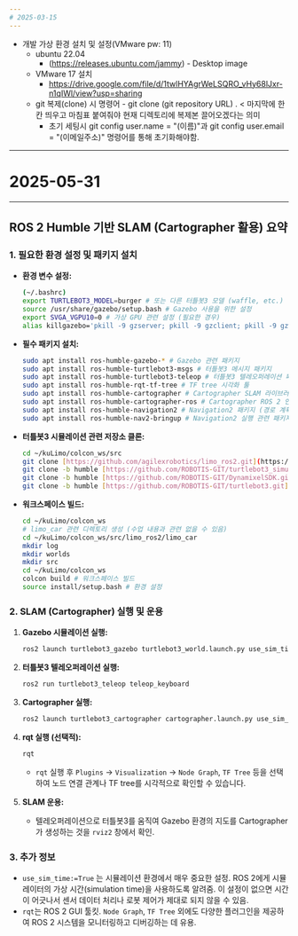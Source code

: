 ```yaml
---
# 2025-03-15
---
```

- 개발 가상 환경 설치 및 설정(VMware pw: 11)
  - ubuntu 22.04 
    - (https://releases.ubuntu.com/jammy) - Desktop image
  - VMware 17 설치
    - https://drive.google.com/file/d/1twlHYAgrWeLSQRO_vHy68lJxr-n1qIWl/view?usp=sharing
  - git 복제(clone) 시 명령어 - git clone (git repository URL) . < 마지막에 한칸 띄우고 마침표 붙여줘야 현재 디렉토리에 복제본 끌어오겠다는 의미
    - 초기 세팅시 git config user.name = "(이름)"과 git config user.email = "(이메일주소)" 명령어를 통해 초기화해야함.


---
# 2025-05-31
---
## ROS 2 Humble 기반 SLAM (Cartographer 활용) 요약

### 1. 필요한 환경 설정 및 패키지 설치

* **환경 변수 설정:**

    ```bash
    (~/.bashrc)
    export TURTLEBOT3_MODEL=burger # 또는 다른 터틀봇3 모델 (waffle, etc.)
    source /usr/share/gazebo/setup.bash # Gazebo 사용을 위한 설정
    export SVGA_VGPU10=0 # 가상 GPU 관련 설정 (필요한 경우)
    alias killgazebo='pkill -9 gzserver; pkill -9 gzclient; pkill -9 gzweb; pkill -9 gzbridge' # Gazebo 관련 프로세스 종료 alias
    ```

* **필수 패키지 설치:**

    ```bash
    sudo apt install ros-humble-gazebo-* # Gazebo 관련 패키지
    sudo apt install ros-humble-turtlebot3-msgs # 터틀봇3 메시지 패키지
    sudo apt install ros-humble-turtlebot3-teleop # 터틀봇3 텔레오퍼레이션 패키지
    sudo apt install ros-humble-rqt-tf-tree # TF tree 시각화 툴
    sudo apt install ros-humble-cartographer # Cartographer SLAM 라이브러리
    sudo apt install ros-humble-cartographer-ros # Cartographer ROS 2 인터페이스
    sudo apt install ros-humble-navigation2 # Navigation2 패키지 (경로 계획, 장애물 회피 등)
    sudo apt install ros-humble-nav2-bringup # Navigation2 실행 관련 패키지
    ```

* **터틀봇3 시뮬레이션 관련 저장소 클론:**

    ```bash
    cd ~/kuLimo/colcon_ws/src
    git clone [https://github.com/agilexrobotics/limo_ros2.git](https://github.com/agilexrobotics/limo_ros2.git) # LIMO 로봇 관련
    git clone -b humble [https://github.com/ROBOTIS-GIT/turtlebot3_simulations.git](https://github.com/ROBOTIS-GIT/turtlebot3_simulations.git) # 터틀봇3 시뮬레이션
    git clone -b humble [https://github.com/ROBOTIS-GIT/DynamixelSDK.git](https://github.com/ROBOTIS-GIT/DynamixelSDK.git) # 다이나믹셀 SDK (터틀봇3 구동기 제어)
    git clone -b humble [https://github.com/ROBOTIS-GIT/turtlebot3.git](https://github.com/ROBOTIS-GIT/turtlebot3.git) # 터틀봇3 관련 핵심 패키지
    ```

* **워크스페이스 빌드:**

    ```bash
    cd ~/kuLimo/colcon_ws
    # limo_car 관련 디렉토리 생성 (수업 내용과 관련 없을 수 있음)
    cd ~/kuLimo/colcon_ws/src/limo_ros2/limo_car
    mkdir log
    mkdir worlds
    mkdir src
    cd ~/kuLimo/colcon_ws
    colcon build # 워크스페이스 빌드
    source install/setup.bash # 환경 설정
    ```

### 2. SLAM (Cartographer) 실행 및 운용

1.  **Gazebo 시뮬레이션 실행:**

    ```bash
    ros2 launch turtlebot3_gazebo turtlebot3_world.launch.py use_sim_time:=True # use_sim_time 중요!
    ```

2.  **터틀봇3 텔레오퍼레이션 실행:**

    ```bash
    ros2 run turtlebot3_teleop teleop_keyboard
    ```

3.  **Cartographer 실행:**

    ```bash
    ros2 launch turtlebot3_cartographer cartographer.launch.py use_sim_time:=true # use_sim_time 중요!
    ```

4.  **rqt 실행 (선택적):**

    ```bash
    rqt
    ```

    * `rqt` 실행 후 `Plugins` -> `Visualization` -> `Node Graph`, `TF Tree` 등을 선택하여 노드 연결 관계나 TF tree를 시각적으로 확인할 수 있습니다.

5.  **SLAM 운용:**

    * 텔레오퍼레이션으로 터틀봇3를 움직여 Gazebo 환경의 지도를 Cartographer가 생성하는 것을 `rviz2` 창에서 확인.

### 3. 추가 정보

* `use_sim_time:=True` 는 시뮬레이션 환경에서 매우 중요한 설정.
  ROS 2에게 시뮬레이터의 가상 시간(simulation time)을 사용하도록 알려줌.
  이 설정이 없으면 시간이 어긋나서 센서 데이터 처리나 로봇 제어가 제대로 되지 않을 수 있음.
* `rqt`는 ROS 2 GUI 툴킷. `Node Graph`, `TF Tree` 외에도 다양한 플러그인을 제공하여 ROS 2 시스템을 모니터링하고 디버깅하는 데 유용.